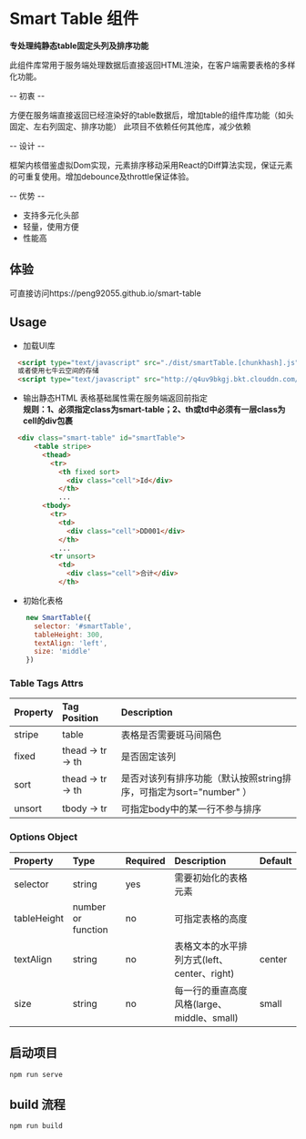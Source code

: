 # Smart Table 组件

**专处理纯静态table固定头列及排序功能**

此组件库常用于服务端处理数据后直接返回HTML渲染，在客户端需要表格的多样化功能。

-- 初衷 --

  方便在服务端直接返回已经渲染好的table数据后，增加table的组件库功能（如头固定、左右列固定、排序功能）
  此项目不依赖任何其他库，减少依赖

-- 设计 --

  框架内核借鉴虚拟Dom实现，元素排序移动采用React的Diff算法实现，保证元素的可重复使用。增加debounce及throttle保证体验。

-- 优势 --

  - 支持多元化头部
  - 轻量，使用方便
  - 性能高

## 体验
可直接访问https://peng92055.github.io/smart-table

## Usage
- 加载UI库
```html
  <script type="text/javascript" src="./dist/smartTable.[chunkhash].js"></script>
  或者使用七牛云空间的存储
  <script type="text/javascript" src="http://q4uv9bkgj.bkt.clouddn.com/smartTable.26faa588.js"></script>
```
- 输出静态HTML 表格基础属性需在服务端返回前指定<br>
**规则：1、必须指定class为smart-table；2、th或td中必须有一层class为cell的div包裹**
```html
  <div class="smart-table" id="smartTable">
      <table stripe>
        <thead>
          <tr>
            <th fixed sort>
              <div class="cell">Id</div>
            </th>
            ...
        <tbody>
          <tr>
            <td>
              <div class="cell">DD001</div>
            </th>
            ...
          <tr unsort>
            <td>
              <div class="cell">合计</div>
            </th>
```
- 初始化表格
```javascript
    new SmartTable({
      selector: '#smartTable',
      tableHeight: 300,
      textAlign: 'left',
      size: 'middle'
    })
```

### Table Tags Attrs

| Property          | Tag Position           | Description                                                       | 
| :---------------- | :--------------------- | :---------------------------------------------------------------- |
| stripe            | table                  | 表格是否需要斑马间隔色                                                | 
| fixed             | thead -> tr -> th      | 是否固定该列                                                        |
| sort              | thead -> tr -> th      | 是否对该列有排序功能（默认按照string排序，可指定为sort="number" ）        |
| unsort            | tbody -> tr            | 可指定body中的某一行不参与排序                                        |


### Options Object

| Property              | Type               | Required    | Description                                 | Default       |
| :---------------------| :----------------- | :---------- | :------------------------------------------ | :------------ |
| selector              | string             | yes         | 需要初始化的表格元素                            |               |
| tableHeight           | number or function | no          | 可指定表格的高度                               |               |
| textAlign             | string             | no          | 表格文本的水平排列方式(left、center、right)      | center        |
| size                  | string             | no          | 每一行的垂直高度风格(large、middle、small)      | small        |


## 启动项目
```
npm run serve
```

## build 流程
```
npm run build
```
